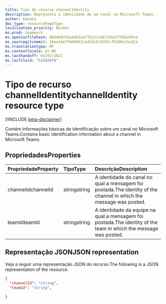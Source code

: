 ```yaml
---
title: Tipo de recurso channelIdentity
description: Representa a identidade de um canal no Microsoft Teams.
author: Kanaka
doc_type: resourcePageType
localization_priority: Normal
ms.prod: teamwork
ms.openlocfilehash: 866469745a4dd3aaf7b22c2a6710e327992e9fee
ms.sourcegitcommit: 16ee16e7fddd662ca42dc5c9352cfb109e31ed1a
ms.translationtype: MT
ms.contentlocale: pt-BR
ms.lasthandoff: 04/03/2021
ms.locfileid: "51582878"
---
```

# <a name="channelidentity-resource-type"></a><span data-ttu-id="a7e03-103">Tipo de recurso channelIdentity</span><span class="sxs-lookup"><span data-stu-id="a7e03-103">channelIdentity resource type</span></span>

[!INCLUDE [beta-disclaimer](../../includes/beta-disclaimer.md)]


<span data-ttu-id="a7e03-104">Contém informações básicas de identificação sobre um canal no Microsoft Teams.</span><span class="sxs-lookup"><span data-stu-id="a7e03-104">Contains basic identification information about a channel in Microsoft Teams.</span></span>

## <a name="properties"></a><span data-ttu-id="a7e03-105">Propriedades</span><span class="sxs-lookup"><span data-stu-id="a7e03-105">Properties</span></span>

| <span data-ttu-id="a7e03-106">Propriedade</span><span class="sxs-lookup"><span data-stu-id="a7e03-106">Property</span></span>   | <span data-ttu-id="a7e03-107">Tipo</span><span class="sxs-lookup"><span data-stu-id="a7e03-107">Type</span></span> |<span data-ttu-id="a7e03-108">Descrição</span><span class="sxs-lookup"><span data-stu-id="a7e03-108">Description</span></span>|
|:---------------|:--------|:----------|
|<span data-ttu-id="a7e03-109">channelId</span><span class="sxs-lookup"><span data-stu-id="a7e03-109">channelId</span></span>|<span data-ttu-id="a7e03-110">string</span><span class="sxs-lookup"><span data-stu-id="a7e03-110">string</span></span>|  <span data-ttu-id="a7e03-111">A identidade do canal no qual a mensagem foi postada.</span><span class="sxs-lookup"><span data-stu-id="a7e03-111">The identity of the channel in which the message was posted.</span></span>|
|<span data-ttu-id="a7e03-112">teamId</span><span class="sxs-lookup"><span data-stu-id="a7e03-112">teamId</span></span>|<span data-ttu-id="a7e03-113">string</span><span class="sxs-lookup"><span data-stu-id="a7e03-113">string</span></span>|  <span data-ttu-id="a7e03-114">A identidade da equipe na qual a mensagem foi postada.</span><span class="sxs-lookup"><span data-stu-id="a7e03-114">The identity of the team in which the message was posted.</span></span>|

## <a name="json-representation"></a><span data-ttu-id="a7e03-115">Representação JSON</span><span class="sxs-lookup"><span data-stu-id="a7e03-115">JSON representation</span></span>

<span data-ttu-id="a7e03-116">Veja a seguir uma representação JSON do recurso.</span><span class="sxs-lookup"><span data-stu-id="a7e03-116">The following is a JSON representation of the resource.</span></span>

<!-- {
  "blockType": "resource",
  "optionalProperties": [
    
  ],
  "@odata.type": "microsoft.graph.channelIdentity"
}-->

```json
{
  "channelId": "string",
  "teamId": "string",
  
}
```

<!-- uuid: 4DFA000D-1A5F-4299-B3DD-835E4DD2F3BF
2015-10-25 14:57:30 UTC -->
<!-- {
  "type": "#page.annotation",
  "description": "channel identity  resource",
  "keywords": "",
  "section": "documentation",
  "tocPath": ""
}-->
